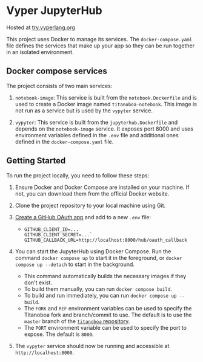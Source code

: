 # Vyper JupyterHub
Hosted at [try.vyperlang.org](https://try.vyperlang.org)

This project uses Docker to manage its services. The `docker-compose.yaml` file defines the services that make up your app so they can be run together in an isolated environment.

## Docker compose services

The project consists of two main services:

1. `notebook-image`: This service is built from the `notebook.Dockerfile` and is used to create a Docker image named `titanoboa-notebook`.
This image is not run as a service but is used by the `vypyter` service.

2. `vypyter`: This service is built from the `jupyterhub.Dockerfile` and depends on the `notebook-image` service.
It exposes port 8000 and uses environment variables defined in the `.env` file and additional ones defined in the `docker-compose.yaml` file.

## Getting Started

To run the project locally, you need to follow these steps:

1. Ensure Docker and Docker Compose are installed on your machine. If not, you can download them from the official Docker website.

2. Clone the project repository to your local machine using Git.

3. [Create a GitHub OAuth app](https://docs.github.com/en/apps/oauth-apps/building-oauth-apps/creating-an-oauth-app) and add to a new `.env` file:
   - ```
     GITHUB_CLIENT_ID=...
     GITHUB_CLIENT_SECRET=...`
     GITHUB_CALLBACK_URL=http://localhost:8000/hub/oauth_callback
     ```

4. You can start the JupyterHub using Docker Compose.
Run the command `docker compose up` to start it in the foreground, or `docker compose up --detach` to start in the background.

   - This command automatically builds the necessary images if they don't exist.
   - To build them manually, you can run `docker compose build`.
   - To build and run immediately, you can run `docker compose up --build`.
   - The `FORK` and `REF` environment variables can be used to specify the Titanoboa fork and branch/commit to use.
    The default is to use the `master` branch of the [`titanoboa` repository](https://github.com/vyperlang/titanoboa/tree/master).
   - The `PORT` environment variable can be used to specify the port to expose.
    The default is `8000`.

5. The `vypyter` service should now be running and accessible at `http://localhost:8000`.
